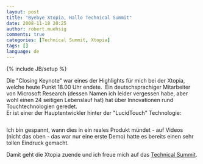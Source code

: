 ```yaml
---
layout: post
title: "Byebye Xtopia, Hallo Technical Summit"
date: 2008-11-18 20:25
author: robert.muehsig
comments: true
categories: [Technical Summit, Xtopia]
tags: []
language: de
---
```

{% include JB/setup %}
<p>Die &quot;Closing Keynote&quot; war eines der Highlights f&#252;r mich bei der Xtopia, welche heute Punkt 18.00 Uhr endete.&#160; Ein deutschsprachiger Mitarbeiter von Microsoft Research (dessen Namen ich leider vergessen habe, aber wohl einen 24 seitigen Lebenslauf hat) hat &#252;ber Innovationen rund Touchtechnologien geredet.   <br />Er ist einer der Hauptentwickler hinter der &quot;LucidTouch&quot; Technologie:</p>  <p>   <div class="wlWriterSmartContent" id="scid:5737277B-5D6D-4f48-ABFC-DD9C333F4C5D:1bb2e849-ab21-4c16-922d-23bccc899f97" style="padding-right: 0px; display: inline; padding-left: 0px; padding-bottom: 0px; margin: 0px; padding-top: 0px"><div id="1a575919-bb54-4330-a262-1c6c44e6aaff" style="margin: 0px; padding: 0px; display: inline;"><div><a href="http://www.youtube.com/watch?v=RsNFZAEssPQ" target="_new"><img src="{{BASE_PATH}}/assets/wp-images-de/video2bd69d13f556.jpg" galleryimg="no" onload="var downlevelDiv = document.getElementById('1a575919-bb54-4330-a262-1c6c44e6aaff'); downlevelDiv.innerHTML = &quot;&lt;div&gt;&lt;object width=\&quot;425\&quot; height=\&quot;350\&quot;&gt;&lt;param name=\&quot;movie\&quot; value=\&quot;http://www.youtube.com/v/RsNFZAEssPQ\&quot;&gt;&lt;\/param&gt;&lt;param name=\&quot;wmode\&quot; value=\&quot;transparent\&quot;&gt;&lt;\/param&gt;&lt;embed src=\&quot;http://www.youtube.com/v/RsNFZAEssPQ\&quot; type=\&quot;application/x-shockwave-flash\&quot; wmode=\&quot;transparent\&quot; width=\&quot;425\&quot; height=\&quot;350\&quot;&gt;&lt;\/embed&gt;&lt;\/object&gt;&lt;\/div&gt;&quot;;" alt=""></a></div></div></div> </p>  <p>Ich bin gespannt, wann dies in ein reales Produkt m&#252;ndet - auf Videos (nicht das oben - das war nur eine erste Demo) hatte es bereits einen sehr tollen Eindruck gemacht. </p>  <p>Damit geht die Xtopia zuende und ich freue mich auf das <a href="http://www.technical-summit.de/Home_ts08.mspx?ActiveID=1127">Technical Summit</a>.</p>
